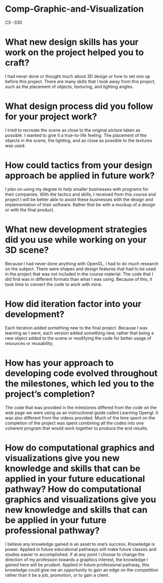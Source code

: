 # Comp-Graphic-and-Visualization
CS -330

# What new design skills has your work on the project helped you to craft?
I had never done or thought much about 3D design or how to set one up before this project. There are many skills that I took away from this project, such as the placement of objects, texturing, and lighting angles. 

# What design process did you follow for your project work?
I tried to recreate the scene as close to the original picture taken as possible. I wanted to give it a true-to-life feeling. The placement of the objects in the scene, the lighting, and as close as possible to the textures was used. 

# How could tactics from your design approach be applied in future work?
I plan on using my degree to help smaller businesses with programs for their companies. With the tactics and skills, I received from this course and project I will be better able to assist these businesses with the design and implementation of their software. Rather that be with a mockup of a design or with the final product. 

# What new development strategies did you use while working on your 3D scene?
Because I had never done anything with OpenGL, I had to do much research on the subject. There were shapes and design features that had to be used in the project that was not included in the course material. The code that I did find was in different formats than what I was using. Because of this, it took time to convert the code to work with mine. 

# How did iteration factor into your development?
Each iteration added something new to the final project. Because I was learning as I went, each version added something new, rather that being a new object added to the scene or modifying the code for better usage of resources or reusability.  

# How has your approach to developing code evolved throughout the milestones, which led you to the project’s completion?
The code that was provided in the milestones differed from the code on the web page we were using as an instructional guide called Learning Opengl. It was also different from the videos provided. Much of the time spent on the completion of the project was spent combining all the codes into one coherent program that would work together to produce the end results.  

# How do computational graphics and visualizations give you new knowledge and skills that can be applied in your future educational pathway? How do computational graphics and visualizations give you new knowledge and skills that can be applied in your future professional pathway?
I believe any knowledge gained is an asset to one’s success. Knowledge is power. Applied in future educational pathways will make future classes and studies easier to accomplished. If at any point I choose to change the direction of my profession towards a graphics interest, the knowledge I gained here will be prudent. Applied in future professional pathway, this knowledge could give me an opportunity to gain an edge on the competition rather than it be a job, promotion, or to gain a client. 
